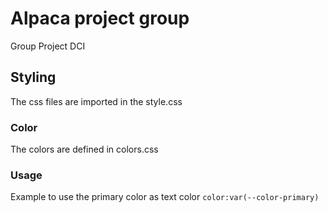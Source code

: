 # Alpaca project group
Group Project DCI

## Styling
The css files are imported in the style.css

### Color
The colors are defined in colors.css

### Usage
Example to use the primary color as text color
`color:var(--color-primary)`

